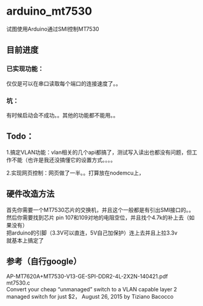 # arduino_mt7530
试图使用Arduino通过SMI控制MT7530  

## 目前进度
### 已实现功能：
仅仅是可以在串口读取每个端口的连接速度了。。  
### 坑：
有时候启动会不成功。。其他的功能都不能用。。  

## Todo：
1.搞定VLAN功能：vlan相关的几个api都搞了，测试写入读出也都没有问题，但工作不能（也许是我还没搞懂它的设置方式。。。。  

2.实现网页控制：网页做了一半。。打算放在nodemcu上，  

## 硬件改造方法
首先你需要一个MT7530芯片的交换机，并且这个一般都是有引出SMI接口的。。  
然后你需要找到芯片 pin 107和109对地的电阻空位，并且找个4.7k的补上去（如果没有）  
把arduino的引脚（3.3V可以直连，5V自己加保护）连上去并且上拉3.3v  
就基本上搞定了  




## 参考（自行google）
AP-MT7620A+MT7530-V13-GE-SPI-DDR2-4L-2X2N-140421.pdf  
mt7530.c  
Convert your cheap “unmanaged” switch to a VLAN capable layer 2 managed switch for just $2， August 26, 2015 by Tiziano Bacocco  




